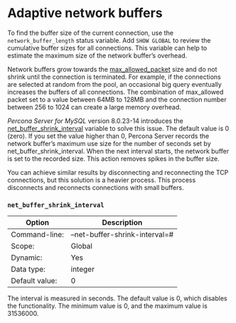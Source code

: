# Adaptive network buffers

To find the buffer size of the current connection, use the `network_buffer_length` status variable. Add `SHOW GLOBAL` to review the cumulative buffer sizes for all connections. This variable can help to estimate the maximum size of the network buffer’s overhead.

Network buffers grow towards the [max_allowed_packet](https://dev.mysql.com/doc/refman/8.0/en/server-system-variables.html#sysvar_max_allowed_packet) size and do not shrink until the connection is terminated. For example, if the connections are selected at random from the pool, an occasional big query eventually increases the buffers of all connections. The combination of max_allowed packet set to a value between 64MB to 128MB and the connection number between 256 to 1024 can create a large memory overhead.

*Percona Server for MySQL* version 8.0.23-14 introduces the [net_buffer_shrink_interval](#net_buffer_shrink_interval) variable to solve this issue. The default value is 0 (zero). If you set the value higher than 0, Percona Server records the network buffer’s maximum use size for the number of seconds set by net_buffer_shrink_interval. When the next interval starts, the network buffer is set to the recorded size. This action removes spikes in the buffer size.

You can achieve similar results by disconnecting and reconnecting the TCP connections, but this solution is a heavier process. This process disconnects and reconnects connections with small buffers.

### `net_buffer_shrink_interval`

| Option         | Description                   |
| -------------- | ----------------------------- |
| Command-line:  | –net-buffer-shrink-interval=# |
| Scope:         | Global                        |
| Dynamic:       | Yes                           |
| Data type:     | integer                       |
| Default value: | 0                             |

The interval is measured in seconds. The default value is 0, which disables the functionality. The minimum value is 0, and the maximum value is 31536000.
